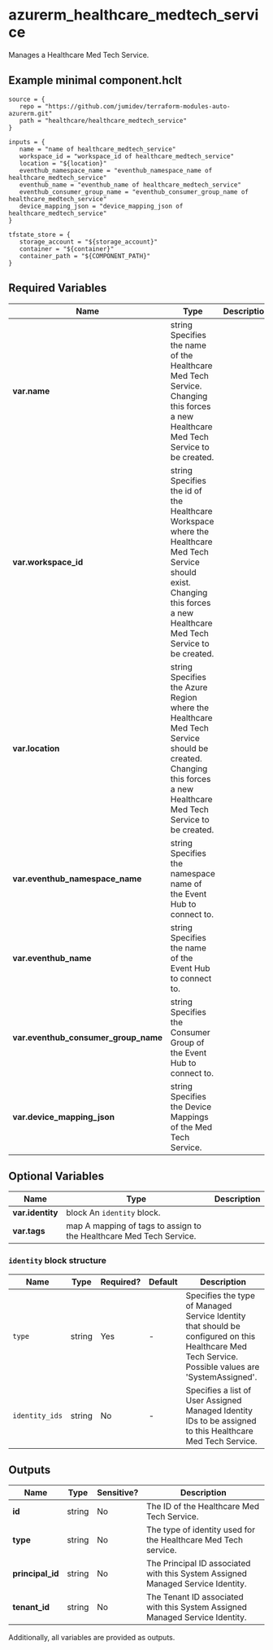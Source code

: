 # azurerm_healthcare_medtech_service

Manages a Healthcare Med Tech Service.

## Example minimal component.hclt

```hcl
source = {
   repo = "https://github.com/jumidev/terraform-modules-auto-azurerm.git" 
   path = "healthcare/healthcare_medtech_service" 
}

inputs = {
   name = "name of healthcare_medtech_service" 
   workspace_id = "workspace_id of healthcare_medtech_service" 
   location = "${location}" 
   eventhub_namespace_name = "eventhub_namespace_name of healthcare_medtech_service" 
   eventhub_name = "eventhub_name of healthcare_medtech_service" 
   eventhub_consumer_group_name = "eventhub_consumer_group_name of healthcare_medtech_service" 
   device_mapping_json = "device_mapping_json of healthcare_medtech_service" 
}

tfstate_store = {
   storage_account = "${storage_account}" 
   container = "${container}" 
   container_path = "${COMPONENT_PATH}" 
}

```

## Required Variables

| Name | Type |  Description |
| ---- | --------- |  ----------- |
| **var.name** | string  Specifies the name of the Healthcare Med Tech Service. Changing this forces a new Healthcare Med Tech Service to be created. | 
| **var.workspace_id** | string  Specifies the id of the Healthcare Workspace where the Healthcare Med Tech Service should exist. Changing this forces a new Healthcare Med Tech Service to be created. | 
| **var.location** | string  Specifies the Azure Region where the Healthcare Med Tech Service should be created. Changing this forces a new Healthcare Med Tech Service to be created. | 
| **var.eventhub_namespace_name** | string  Specifies the namespace name of the Event Hub to connect to. | 
| **var.eventhub_name** | string  Specifies the name of the Event Hub to connect to. | 
| **var.eventhub_consumer_group_name** | string  Specifies the Consumer Group of the Event Hub to connect to. | 
| **var.device_mapping_json** | string  Specifies the Device Mappings of the Med Tech Service. | 

## Optional Variables

| Name | Type |  Description |
| ---- | --------- |  ----------- |
| **var.identity** | block  An `identity` block. | 
| **var.tags** | map  A mapping of tags to assign to the Healthcare Med Tech Service. | 

### `identity` block structure

| Name | Type | Required? | Default | Description |
| ---- | ---- | --------- | ------- | ----------- |
| `type` | string | Yes | - | Specifies the type of Managed Service Identity that should be configured on this Healthcare Med Tech Service. Possible values are 'SystemAssigned'. |
| `identity_ids` | string | No | - | Specifies a list of User Assigned Managed Identity IDs to be assigned to this Healthcare Med Tech Service. |



## Outputs

| Name | Type | Sensitive? | Description |
| ---- | ---- | --------- | --------- |
| **id** | string | No  | The ID of the Healthcare Med Tech Service. | 
| **type** | string | No  | The type of identity used for the Healthcare Med Tech service. | 
| **principal_id** | string | No  | The Principal ID associated with this System Assigned Managed Service Identity. | 
| **tenant_id** | string | No  | The Tenant ID associated with this System Assigned Managed Service Identity. | 

Additionally, all variables are provided as outputs.
